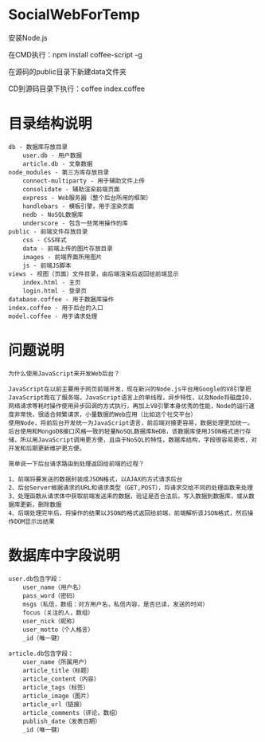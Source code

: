 SocialWebForTemp
================

安装Node.js

在CMD执行：npm install coffee-script -g

在源码的public目录下新建data文件夹

CD到源码目录下执行：coffee index.coffee

目录结构说明
================

    db - 数据库存放目录
        user.db - 用户数据
    	article.db - 文章数据
    node_modules - 第三方库存放目录
    	connect-multiparty - 用于辅助文件上传
    	consolidate - 辅助渲染前端页面
    	express - Web服务器（整个后台所用的框架）
    	handlebars - 模板引擎，用于渲染页面
    	nedb - NoSQL数据库
    	underscore - 包含一些常用操作的库
    public - 前端文件存放目录
    	css - CSS样式
    	data - 前端上传的图片存放目录
    	images - 前端界面所用图片
    	js - 前端JS脚本
    views - 视图（页面）文件目录，由后端渲染后返回给前端显示
    	index.html - 主页
    	login.html - 登录页
    database.coffee - 用于数据库操作
    index.coffee - 用于后台的入口
    model.coffee - 用于请求处理

问题说明
================

	为什么使用JavaScript来开发Web后台？

	JavaScript在以前主要用于网页前端开发，现在新兴的Node.js平台用Google的V8引擎把JavaScript跑在了服务端，JavaScript语言上的单线程，异步特性，以及Node将磁盘IO，网络请求等耗时操作使用异步回调的方式执行，再加上V8引擎本身优秀的性能，Node的运行速度非常快，很适合频繁请求，小量数据的Web应用（比如这个社交平台）
	使用Node，将前后台开发统一为JavaScript语言，前后端对接更容易，数据处理更加统一。
	后台使用和MongoDB接口风格一致的轻量NoSQL数据库NeDB，该数据库使用JSON格式进行存储，所以用JavaScript调用更方便，且由于NoSQL的特性，数据库结构，字段很容易更改，对开发和后期更新维护更方便。

	简单说一下后台请求路由到处理返回给前端的过程？

	1、前端将要发送的数据封装成JSON格式，以AJAX的方式请求后台
	2、后台Server根据请求的URL和请求类型（GET,POST），将请求交给不同的处理函数来处理
	3、处理函数从请求体中获取前端发送来的数据，验证是否合法后，写入数据到数据库，或从数据库更新，删除数据
	4、后端处理完毕后，将操作的结果以JSON的格式返回给前端，前端解析该JSON格式，然后操作DOM显示出结果

数据库中字段说明
================

	user.db包含字段：
		user_name（用户名）
		pass_word（密码）
		msgs（私信，数组：对方用户名，私信内容，是否已读，发送的时间）
		focus（关注的人，数组）
		user_nick（昵称）
		user_motto（个人格言）
		_id（唯一键）

	article.db包含字段：
		user_name（所属用户）
		article_title（标题）
		article_content（内容）
		article_tags（标签）
		article_image（图片）
		article_url（链接）
		article_comments（评论，数组）
		publish_date（发表日期）
		_id（唯一键） 